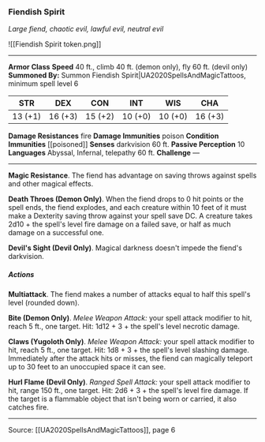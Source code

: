 ### Fiendish Spirit
_Large fiend, chaotic evil, lawful evil, neutral evil_

![[Fiendish Spirit token.png]]


---

**Armor Class** 
**Speed** 40 ft., climb 40 ft. (demon only), fly 60 ft. (devil only)
**Summoned By:** Summon Fiendish Spirit|UA2020SpellsAndMagicTattoos, minimum spell level 6

| STR     | DEX     | CON     | INT     | WIS     | CHA     |
|---------|---------|---------|---------|---------|---------|
| 13 (+1) | 16 (+3) | 15 (+2) | 10 (+0) | 10 (+0) | 16 (+3) |

**Damage Resistances** fire
**Damage Immunities** poison
**Condition Immunities** [[poisoned]]
**Senses** darkvision 60 ft.
**Passive Perception** 10
**Languages** Abyssal, Infernal, telepathy 60 ft.
**Challenge** —

---

**Magic Resistance**. The fiend has advantage on saving throws against spells and other magical effects.

**Death Throes (Demon Only)**. When the fiend drops to 0 hit points or the spell ends, the fiend explodes, and each creature within 10 feet of it must make a Dexterity saving throw against your spell save DC. A creature takes 2d10 + the spell's level fire damage on a failed save, or half as much damage on a successful one.

**Devil's Sight (Devil Only)**. Magical darkness doesn't impede the fiend's darkvision.

##### Actions
**Multiattack**. The fiend makes a number of attacks equal to half this spell's level (rounded down).

**Bite (Demon Only)**. _Melee Weapon Attack:_ your spell attack modifier to hit, reach 5 ft., one target. Hit: 1d12 + 3 + the spell's level necrotic damage.

**Claws (Yugoloth Only)**. _Melee Weapon Attack:_ your spell attack modifier to hit, reach 5 ft., one target. Hit: 1d8 + 3 + the spell's level slashing damage. Immediately after the attack hits or misses, the fiend can magically teleport up to 30 feet to an unoccupied space it can see.

**Hurl Flame (Devil Only)**. _Ranged Spell Attack:_ your spell attack modifier to hit, range 150 ft., one target. Hit: 2d6 + 3 + the spell's level fire damage. If the target is a flammable object that isn't being worn or carried, it also catches fire.


---

Source: [[UA2020SpellsAndMagicTattoos]], page 6
